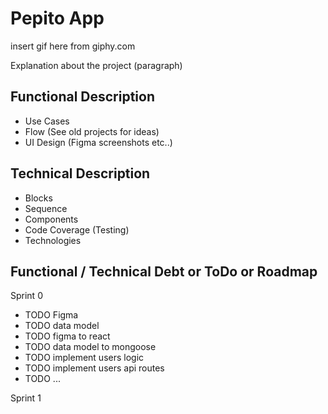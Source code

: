 # Pepito App

insert gif here from giphy.com

Explanation about the project (paragraph)

## Functional Description

- Use Cases
- Flow
  (See old projects for ideas)
- UI Design (Figma screenshots etc..)

## Technical Description

- Blocks
- Sequence
- Components
- Code Coverage (Testing)
- Technologies

## Functional / Technical Debt or ToDo or Roadmap

Sprint 0

- TODO Figma
- TODO data model
- TODO figma to react
- TODO data model to mongoose
- TODO implement users logic
- TODO implement users api routes
- TODO ...

Sprint 1
